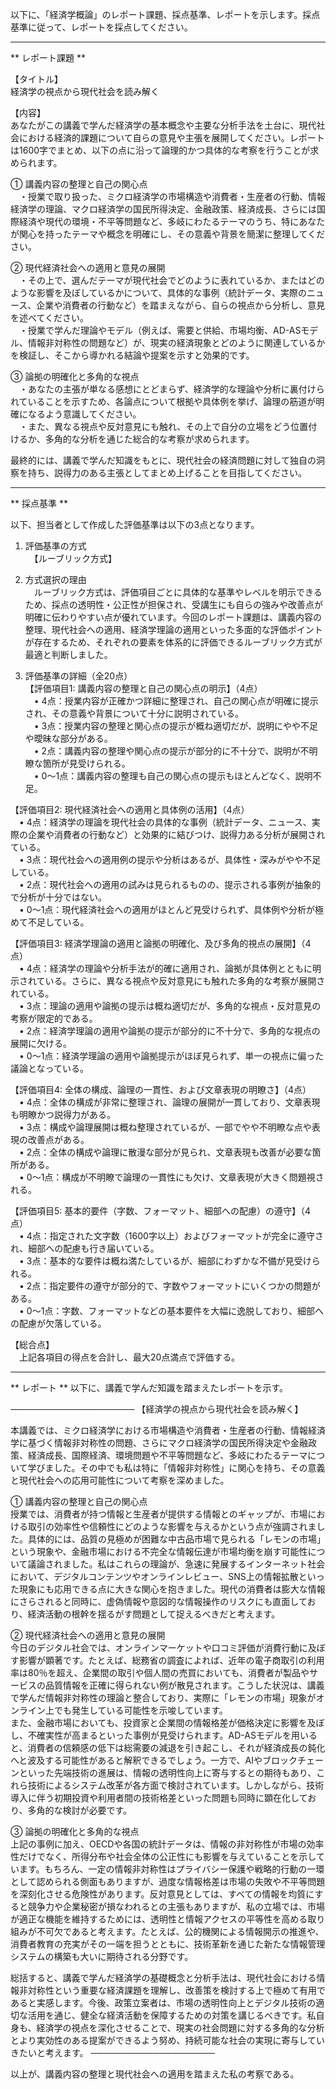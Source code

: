 以下に、「経済学概論」のレポート課題、採点基準、レポートを示します。採点基準に従って、レポートを採点してください。

---------------------------------------
** レポート課題 **

【タイトル】  
経済学の視点から現代社会を読み解く

【内容】  
あなたがこの講義で学んだ経済学の基本概念や主要な分析手法を土台に、現代社会における経済的課題について自らの意見や主張を展開してください。レポートは1600字でまとめ、以下の点に沿って論理的かつ具体的な考察を行うことが求められます。

① 講義内容の整理と自己の関心点  
　・授業で取り扱った、ミクロ経済学の市場構造や消費者・生産者の行動、情報経済学の理論、マクロ経済学の国民所得決定、金融政策、経済成長、さらには国際経済や現代の環境・不平等問題など、多岐にわたるテーマのうち、特にあなたが関心を持ったテーマや概念を明確にし、その意義や背景を簡潔に整理してください。

② 現代経済社会への適用と意見の展開  
　・その上で、選んだテーマが現代社会でどのように表れているか、またはどのような影響を及ぼしているかについて、具体的な事例（統計データ、実際のニュース、企業や消費者の行動など）を踏まえながら、自らの視点から分析し、意見を述べてください。  
　・授業で学んだ理論やモデル（例えば、需要と供給、市場均衡、AD-ASモデル、情報非対称性の問題など）が、現実の経済現象とどのように関連しているかを検証し、そこから導かれる結論や提案を示すと効果的です。

③ 論拠の明確化と多角的な視点  
　・あなたの主張が単なる感想にとどまらず、経済学的な理論や分析に裏付けられていることを示すため、各論点について根拠や具体例を挙げ、論理の筋道が明確になるよう意識してください。  
　・また、異なる視点や反対意見にも触れ、その上で自分の立場をどう位置付けるか、多角的な分析を通じた総合的な考察が求められます。

最終的には、講義で学んだ知識をもとに、現代社会の経済問題に対して独自の洞察を持ち、説得力のある主張としてまとめ上げることを目指してください。

---------------------------------------
** 採点基準 **

以下、担当者として作成した評価基準は以下の3点となります。

1. 評価基準の方式  
　【ルーブリック方式】

2. 方式選択の理由  
　ルーブリック方式は、評価項目ごとに具体的な基準やレベルを明示できるため、採点の透明性・公正性が担保され、受講生にも自らの強みや改善点が明確に伝わりやすい点が優れています。今回のレポート課題は、講義内容の整理、現代社会への適用、経済学理論の適用といった多面的な評価ポイントが存在するため、それぞれの要素を体系的に評価できるルーブリック方式が最適と判断しました。

3. 評価基準の詳細（全20点）  
【評価項目1: 講義内容の整理と自己の関心点の明示】（4点）  
 • 4点：授業内容が正確かつ詳細に整理され、自己の関心点が明確に提示され、その意義や背景について十分に説明されている。  
 • 3点：授業内容の整理と関心点の提示が概ね適切だが、説明にやや不足や曖昧な部分がある。  
 • 2点：講義内容の整理や関心点の提示が部分的に不十分で、説明が不明瞭な箇所が見受けられる。  
 • 0～1点：講義内容の整理も自己の関心点の提示もほとんどなく、説明不足。

【評価項目2: 現代経済社会への適用と具体例の活用】（4点）  
 • 4点：経済学の理論を現代社会の具体的な事例（統計データ、ニュース、実際の企業や消費者の行動など）と効果的に結びつけ、説得力ある分析が展開されている。  
 • 3点：現代社会への適用例の提示や分析はあるが、具体性・深みがやや不足している。  
 • 2点：現代社会への適用の試みは見られるものの、提示される事例が抽象的で分析が十分ではない。  
 • 0～1点：現代経済社会への適用がほとんど見受けられず、具体例や分析が極めて不足している。

【評価項目3: 経済学理論の適用と論拠の明確化、及び多角的視点の展開】（4点）  
 • 4点：経済学の理論や分析手法が的確に適用され、論拠が具体例とともに明示されている。さらに、異なる視点や反対意見にも触れた多角的な考察が展開されている。  
 • 3点：理論の適用や論拠の提示は概ね適切だが、多角的な視点・反対意見の考察が限定的である。  
 • 2点：経済学理論の適用や論拠の提示が部分的に不十分で、多角的な視点の展開に欠ける。  
 • 0～1点：経済学理論の適用や論拠提示がほぼ見られず、単一の視点に偏った議論となっている。

【評価項目4: 全体の構成、論理の一貫性、および文章表現の明瞭さ】（4点）  
 • 4点：全体の構成が非常に整理され、論理の展開が一貫しており、文章表現も明瞭かつ説得力がある。  
 • 3点：構成や論理展開は概ね整理されているが、一部でやや不明瞭な点や表現の改善点がある。  
 • 2点：全体の構成や論理に散漫な部分が見られ、文章表現も改善が必要な箇所がある。  
 • 0～1点：構成が不明瞭で論理の一貫性にも欠け、文章表現が大きく問題視される。

【評価項目5: 基本的要件（字数、フォーマット、細部への配慮）の遵守】（4点）  
 • 4点：指定された文字数（1600字以上）およびフォーマットが完全に遵守され、細部への配慮も行き届いている。  
 • 3点：基本的な要件は概ね満たしているが、細部にわずかな不備が見受けられる。  
 • 2点：指定要件の遵守が部分的で、字数やフォーマットにいくつかの問題がある。  
 • 0～1点：字数、フォーマットなどの基本要件を大幅に逸脱しており、細部への配慮が欠落している。

【総合点】  
 上記各項目の得点を合計し、最大20点満点で評価する。

---------------------------------------
** レポート **
以下に、講義で学んだ知識を踏まえたレポートを示す。

────────────────────
【経済学の視点から現代社会を読み解く】

本講義では、ミクロ経済学における市場構造や消費者・生産者の行動、情報経済学に基づく情報非対称性の問題、さらにマクロ経済学の国民所得決定や金融政策、経済成長、国際経済、環境問題や不平等問題など、多岐にわたるテーマについて学びました。その中でも私は特に「情報非対称性」に関心を持ち、その意義と現代社会への応用可能性について考察を深めました。

① 講義内容の整理と自己の関心点  
授業では、消費者が持つ情報と生産者が提供する情報とのギャップが、市場における取引の効率性や信頼性にどのような影響を与えるかという点が強調されました。具体的には、品質の見極めが困難な中古品市場で見られる「レモンの市場」という現象や、金融市場における不完全な情報伝達が市場均衡を崩す可能性について議論されました。私はこれらの理論が、急速に発展するインターネット社会において、デジタルコンテンツやオンラインレビュー、SNS上の情報拡散といった現象にも応用できる点に大きな関心を抱きました。現代の消費者は膨大な情報にさらされると同時に、虚偽情報や意図的な情報操作のリスクにも直面しており、経済活動の根幹を揺るがす問題として捉えるべきだと考えます。

② 現代経済社会への適用と意見の展開  
今日のデジタル社会では、オンラインマーケットや口コミ評価が消費行動に及ぼす影響が顕著です。たとえば、総務省の調査によれば、近年の電子商取引の利用率は80％を超え、企業間の取引や個人間の売買においても、消費者が製品やサービスの品質情報を正確に得られない例が散見されます。こうした状況は、講義で学んだ情報非対称性の理論と整合しており、実際に「レモンの市場」現象がオンライン上でも発生している可能性を示唆しています。  
また、金融市場においても、投資家と企業間の情報格差が価格決定に影響を及ぼし、不確実性が高まるといった事例が見受けられます。AD-ASモデルを用いると、消費者の信頼感の低下は総需要の減退を引き起こし、それが経済成長の鈍化へと波及する可能性があると解釈できるでしょう。一方で、AIやブロックチェーンといった先端技術の進展は、情報の透明性向上に寄与するとの期待もあり、これら技術によるシステム改革が各方面で検討されています。しかしながら、技術導入に伴う初期投資や利用者間の技術格差といった問題も同時に顕在化しており、多角的な検討が必要です。

③ 論拠の明確化と多角的な視点  
上記の事例に加え、OECDや各国の統計データは、情報の非対称性が市場の効率性だけでなく、所得分布や社会全体の公正性にも影響を与えていることを示しています。もちろん、一定の情報非対称性はプライバシー保護や戦略的行動の一環として認められる側面もありますが、過度な情報格差は市場の失敗や不平等問題を深刻化させる危険性があります。反対意見としては、すべての情報を均質にすると競争力や企業秘密が損なわれるとの主張もありますが、私の立場では、市場が適正な機能を維持するためには、透明性と情報アクセスの平等性を高める取り組みが不可欠であると考えます。たとえば、公的機関による情報開示の推進や、消費者教育の充実がその一端を担うとともに、技術革新を通じた新たな情報管理システムの構築も大いに期待される分野です。

総括すると、講義で学んだ経済学の基礎概念と分析手法は、現代社会における情報非対称性という重要な経済課題を理解し、改善策を検討する上で極めて有用であると実感します。今後、政策立案者は、市場の透明性向上とデジタル技術の適切な活用を通じ、健全な経済活動を保障するための対策を講じるべきです。私自身も、経済学の視点を深化させることで、現実の社会問題に対する多角的な分析とより実効性のある提案ができるよう努め、持続可能な社会の実現に寄与していきたいと考えます。
────────────────────

以上が、講義内容の整理と現代社会への適用を踏まえた私の考察である。

